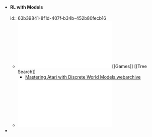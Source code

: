 - #### RL with Models
  id:: 63b39841-8f1d-407f-b34b-452b80fecb16
	- ![Mastering Atari, Go, Chess and Shogi by Planning with a Learned Model.pdf](../assets/Mastering_Atari,_Go,_Chess_and_Shogi_by_Planning_with_a_Learned_Model_1672677627589_0.pdf)[[Games]] [[Tree Search]]
		- [Mastering Atari with Discrete World Models.webarchive](../assets/Mastering_Atari_with_Discrete_World_Models_1672677634660_0.webarchive)
	- ![Transformers are Sample Efficient World Models.pdf](../assets/Transformers_are_Sample_Efficient_World_Models_1672677642333_0.pdf)
-